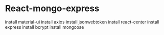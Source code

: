 # React-mongo-express

install material-ui
install axios
install jsonwebtoken
install react-center
install express
install bcrypt
install mongoose
